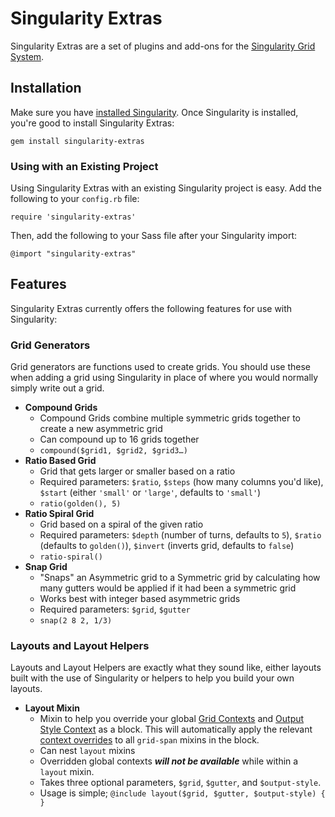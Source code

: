# Singularity Extras

Singularity Extras are a set of plugins and add-ons for the [Singularity Grid System](https://github.com/Team-Sass/Singularity).

## Installation

Make sure you have [installed Singularity](https://github.com/Team-Sass/Singularity/wiki/Installation). Once Singularity is installed, you're good to install Singularity Extras:

`gem install singularity-extras`

### Using with an Existing Project

Using Singularity Extras with an existing Singularity project is easy. Add the following to your `config.rb` file:

`require 'singularity-extras'`

Then, add the following to your Sass file after your Singularity import:

`@import "singularity-extras"`

## Features

Singularity Extras currently offers the following features for use with Singularity:

### Grid Generators

Grid generators are functions used to create grids. You should use these when adding a grid using Singularity in place of where you would normally simply write out a grid.

* **Compound Grids**
	* Compound Grids combine multiple symmetric grids together to create a new asymmetric grid
	* Can compound up to 16 grids together
	* `compound($grid1, $grid2, $grid3…)`
* **Ratio Based Grid**
	* Grid that gets larger or smaller based on a ratio
	* Required parameters: `$ratio`, `$steps` (how many columns you'd like), `$start` (either `'small'` or `'large'`, defaults to `'small'`)
	* `ratio(golden(), 5)`
* **Ratio Spiral Grid**
	* Grid based on a spiral of the given ratio
	* Required parameters: `$depth` (number of turns, defaults to `5`), `$ratio` (defaults to `golden()`), `$invert` (inverts grid, defaults to `false`)
	* `ratio-spiral()`
* **Snap Grid**
	* "Snaps" an Asymmetric grid to a Symmetric grid by calculating how many gutters would be applied if it had been a symmetric grid
	* Works best with integer based asymmetric grids
	* Required parameters: `$grid`, `$gutter`
	* `snap(2 8 2, 1/3)`

### Layouts and Layout Helpers

Layouts and Layout Helpers are exactly what they sound like, either layouts built with the use of Singularity or helpers to help you build your own layouts.

* **Layout Mixin**
	* Mixin to help you override your global [Grid Contexts](https://github.com/Team-Sass/Singularity/wiki/Creating-Grids) and [Output Style Context](https://github.com/Team-Sass/Singularity/wiki/Output-Styles) as a block. This will automatically apply the relevant [context overrides](https://github.com/Team-Sass/Singularity/wiki/Spanning-The-Grid#context-overrides) to all `grid-span` mixins in the block.
	* Can nest `layout` mixins
	* Overridden global contexts ***will not be available*** while within a `layout` mixin.
	* Takes three optional parameters, `$grid`, `$gutter`, and `$output-style`.
	* Usage is simple; `@include layout($grid, $gutter, $output-style) { }`
